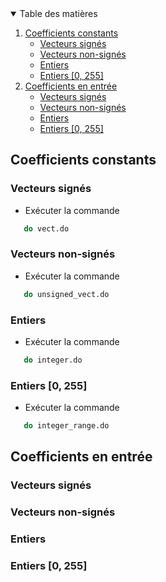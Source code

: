 <details open="open">
  <summary>Table des matières</summary>
  <ol>
    <li>
      <a href="#coefficients-constants">Coefficients constants</a>
      <ul>
        <li><a href="#vecteurs-signés">Vecteurs signés</a></li>
        <li><a href="#vecteurs-non-signés">Vecteurs non-signés</a></li>
        <li><a href="#entiers">Entiers</a></li>
        <li><a href="#entiers-0-255">Entiers [0, 255]</a></li>
      </ul>
    </li>
    <li>
      <a href="#coefficients-en-entrée">Coefficients en entrée</a>
      <ul>
        <li><a href="#vecteurs-signés">Vecteurs signés</a></li>
        <li><a href="#vecteurs-non-signés">Vecteurs non-signés</a></li>
        <li><a href="#entiers">Entiers</a></li>
        <li><a href="#entiers-0-255">Entiers [0, 255]</a></li>
      </ul>
    </li>
  </ol>
</details>

## Coefficients constants
### Vecteurs signés
- Exécuter la commande
```sh
   do vect.do
   ```
### Vecteurs non-signés
- Exécuter la commande
```sh
   do unsigned_vect.do
   ```
### Entiers
- Exécuter la commande
```sh
   do integer.do
   ```
### Entiers [0, 255]
- Exécuter la commande
```sh
   do integer_range.do
   ```


## Coefficients en entrée
### Vecteurs signés
### Vecteurs non-signés
### Entiers
### Entiers [0, 255]
